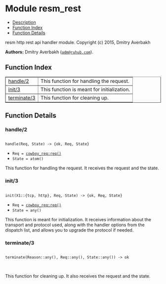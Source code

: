 

# Module resm_rest #
* [Description](#description)
* [Function Index](#index)
* [Function Details](#functions)



resm http rest api handler module.
Copyright (c) 2015, Dmitry Averbakh

__Authors:__ Dmitry Averbakh ([`adm@ruhub.com`](mailto:adm@ruhub.com)).
<a name="index"></a>

## Function Index ##


<table width="100%" border="1" cellspacing="0" cellpadding="2" summary="function index"><tr><td valign="top"><a href="#handle-2">handle/2</a></td><td>
This function for handling the request.</td></tr><tr><td valign="top"><a href="#init-3">init/3</a></td><td>
This function is meant for initialization.</td></tr><tr><td valign="top"><a href="#terminate-3">terminate/3</a></td><td>
This function for cleaning up.</td></tr></table>


<a name="functions"></a>

## Function Details ##

<a name="handle-2"></a>

### handle/2 ###


<pre><code>
handle(Req, State) -&gt; {ok, Req, State}
</code></pre>

<ul class="definitions"><li><code>Req = <a href="cowboy_req.md#type-req">cowboy_req:req()</a></code></li><li><code>State = atom()</code></li></ul>


This function for handling the request. It receives the request and the state.
<a name="init-3"></a>

### init/3 ###


<pre><code>
init(X1::{tcp, http}, Req, State) -&gt; {ok, Req, State}
</code></pre>

<ul class="definitions"><li><code>Req = <a href="cowboy_req.md#type-req">cowboy_req:req()</a></code></li><li><code>State = any()</code></li></ul>


This function is meant for initialization. It receives information about the transport and protocol used, along
with the handler options from the dispatch list, and allows you to upgrade the protocol if needed.
<a name="terminate-3"></a>

### terminate/3 ###


<pre><code>
terminate(Reason::any(), Req::any(), State::any()) -&gt; ok
</code></pre>
<br />


This function for cleaning up. It also receives the request and the state.
